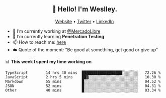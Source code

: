 <h2 align="center">👋 Hello! I'm Weslley.</h2>
<p align="center">
  <a href="http://weslleyneri.com.br">Website</a> •
  <a href="https://twitter.com/Weslley_Neri">Twitter</a> •
  <a href="https://www.linkedin.com/in/weslley-neri-3658908b">LinkedIn</a>
</p>


- 🔭 I’m currently working at [@MercadoLibre](https://github.com/mercadolibre)
- 🌱 I’m currently learning **Penetration Testing**
- 📫 How to reach me: [here](mailto:weslley39@gmail.com)
- ☁️ Quote of the moment: "Be good at something, get good or give up"

📊 **This week I spent my time working on**
<!--START_SECTION:waka-->

```text
TypeScript        14 hrs 40 mins  ██████████████████░░░░░░░   72.26 %
JavaScript        2 hrs 5 mins    ██▓░░░░░░░░░░░░░░░░░░░░░░   10.30 %
Markdown          55 mins         █░░░░░░░░░░░░░░░░░░░░░░░░   04.52 %
JSON              52 mins         █░░░░░░░░░░░░░░░░░░░░░░░░   04.31 %
Other             40 mins         █░░░░░░░░░░░░░░░░░░░░░░░░   03.34 %
```

<!--END_SECTION:waka-->

<!-- Inspired by https://github.com/gruselhaus/gruselhaus -->